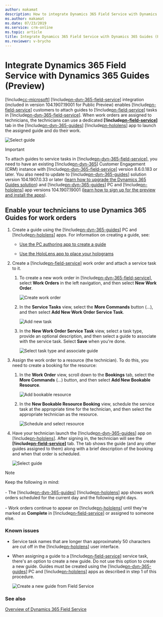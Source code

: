 ```yaml
---
author: makamat
description: How to integrate Dynamics 365 Field Service with Dynamics 365 Guides (Preview) so Field Service technicians can follow a guide while doing a work order
ms.author: makamat
ms.date: 07/23/2019
ms.service: crm-online
ms.topic: article
title: Integrate Dynamics 365 Field Service with Dynamics 365 Guides (Preview)
ms.reviewer: v-brycho
---
```


# Integrate Dynamics 365 Field Service with Dynamics 365 Guides (Preview)

[!include[cc-microsoft](../includes/cc-microsoft.md)] [!include[pn-dyn-365-field-service](../includes/pn-dyn-365-field-service.md)] integration (included in version 104.1907.19001 for Public Preview) enables [!include[pn-field-service](../includes/pn-field-service.md)] 
customers to attach guides to [!include[pn-field-service](../includes/pn-field-service.md)] tasks in [!include[pn-dyn-365-field-service](../includes/pn-dyn-365-field-service.md)]. When work orders are assigned to technicians, 
the technicians can use a dedicated **[!include[pn-field-service](../includes/pn-field-service.md)]** tab in the [!include[pn-dyn-365-guides](../includes/pn-dyn-365-guides.md)] [!include[pn-hololens](../includes/pn-hololens.md)] app to launch the assigned guide and do their work.

![Select guide](media/select-guide.PNG "Select guide")   

> [!IMPORTANT]
> To attach guides to service tasks in [!include[pn-dyn-365-field-service](../includes/pn-dyn-365-field-service.md)], you need to have an existing [!include[pn-dyn-365](../includes/pn-dyn-365.md)] Customer Engagement (CRM) instance with [!include[pn-dyn-365-field-service](../includes/pn-dyn-365-field-service.md)] version 8.6.0.183 or later. You also need to update to [!include[pn-dyn-365-guides](../includes/pn-dyn-365-guides.md)] solution version 104.1907.0.33 or later ([learn how to upgrade the Dynamics 365 Guides 
solution](upgrade.md)) and [!include[pn-dyn-365-guides](../includes/pn-dyn-365-guides.md)] PC and [!include[pn-hololens](../includes/pn-hololens.md)] app versions 104.1907.19001 ([learn how to sign up for the preview and install the apps](setup.md)).

## Enable your technicians to use Dynamics 365 Guides for work orders

1. Create a guide using the [!include[pn-dyn-365-guides](../includes/pn-dyn-365-guides.md)] PC and [!include[pn-hololens](../includes/pn-hololens.md)] apps. For information on creating a guide, see:
  
   - [Use the PC authoring app to create a guide](pc-authoring.md)
   
   - [Use the HoloLens app to place your holograms](hololens-authoring.md)
   
2. Create a [!include[pn-field-service](../includes/pn-field-service.md)] work order and attach a service task to it. 

   1. To create a new work order in [!include[pn-dyn-365-field-service](../includes/pn-dyn-365-field-service.md)], select **Work Orders** in the left navigation, and then select **New Work Order**.
   
      ![Create work order](media/create-work-order.PNG "Create work order")  
      
   2. In the **Service Tasks** view, select the **More Commands** button (...), and then select **Add New Work Order Service Task**.
   
      ![Add new task](media/add-new-task.PNG "Add new task")   
      
   3. In the **New Work Order Service Task** view, select a task type, provide an optional description, and then select a 
   guide to associate with the service task. Select **Save** when you're done.
   
      ![Select task type and associate guide](media/new-work-order-options.PNG "Select task type and associate guide")   
      
3. Assign the work order to a resource (the technician). To do this, you need to create a booking for the resource:

   1. In the **Work Order** view, scroll down to the **Bookings** tab, select the **More Commands** (...) button, and then select **Add New Bookable Resource**.
   
      ![Add bookable resource](media/add-bookable-resource.PNG "Add bookable resource")   
      
   2. In the **New Bookable Resource Booking** view, schedule the service task at the appropriate time for the technician, and then select the appropriate technician as the resource.
   
      ![Schedule and select resource](media/schedule-select-resource.PNG "Schedule and select resource")   
      
4. Have your technician launch the [!include[pn-dyn-365-guides](../includes/pn-dyn-365-guides.md)] app on [!include[pn-hololens](../includes/pn-hololens.md)]. After signing in, the technician will see the **[!include[pn-field-service](../includes/pn-field-service.md)]** tab. The tab shows the guide (and any other guides assigned to them) along with a brief description of the booking and when that order is scheduled.

    ![Select guide](media/select-guide-3.PNG "Select guide")   
    
    
> [!NOTE]
> Keep the following in mind:<br><br>- The [!include[pn-dyn-365-guides](../includes/pn-dyn-365-guides.md)] [!include[pn-hololens](../includes/pn-hololens.md)] app shows work orders scheduled for the current day and the following eight days.<br><br>- Work orders continue to appear on [!include[pn-hololens](../includes/pn-hololens.md)] until they're marked as **Complete** in [!include[pn-field-service](../includes/pn-field-service.md)] or assigned to someone else.

### Known issues

- Service task names that are longer than approximately 50 characters are cut off in the [!include[pn-hololens](../includes/pn-hololens.md)] user interface.

- When assigning a guide to a [!include[pn-field-service](../includes/pn-field-service.md)] service task, there's an option to create a new guide. Do not use this option to create a new guide. Guides must be created using the [!include[pn-dyn-365-guides](../includes/pn-dyn-365-guides.md)] PC and [!include[pn-hololens](../includes/pn-hololens.md)] apps as described in step 1 of this procedure.
   
   ![Create a new guide from Field Service](media/create-new-guide-from-field-service.PNG "Create a new guide from Field Service")   

### See also

[Overview of Dynamics 365 Field Service](https://docs.microsoft.com/dynamics365/customer-engagement/field-service/overview)
      
      
   
